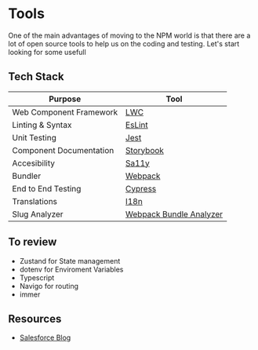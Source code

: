
# Tools

One of the main advantages of moving to the NPM world is that there are a lot of open source tools to help us on the coding and testing. 
Let's start looking for some usefull 

## Tech Stack

| Purpose                   | Tool                                                                                                                                |
| ------------------------- | ----------------------------------------------------------------------------------------------------------------------------------- |
| Web Component  Framework  | [LWC](./lwc.md)                                                                                                                     |
| Linting & Syntax          | [EsLint](./eslint.md)                                                                                                               |
| Unit Testing              | [Jest](./jest.md)                                                                                                                   |
| Component Documentation   | [Storybook](./storybook.md)                                                                                                         |
| Accesibility              | [Sa11y](./sa11y.md)                                                                                                                 |
| Bundler                   | [Webpack](./webpack.md)                                                                                                             |
| End to End Testing        | [Cypress](./cypress.md)                                                                                                             |
| Translations              | [I18n](./i18n.md)                                                                                                                   |
| Slug Analyzer             | [Webpack Bundle Analyzer](./webpack-bundle-analyzer.md)                                                                             |


## To review
* Zustand for State management
* dotenv for Enviroment Variables
* Typescript
* Navigo for routing
* immer

## Resources

* [Salesforce Blog](https://developer.salesforce.com/blogs/2021/07/make-the-most-of-your-dx-projects-with-built-in-node-js-scripts.html)
